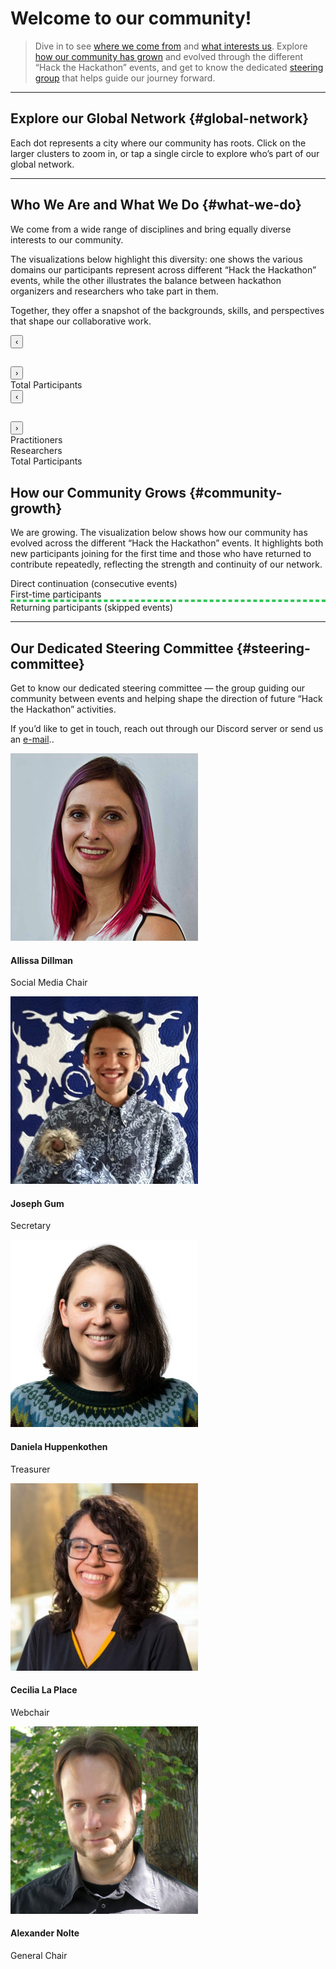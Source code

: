 <!--
.. title: Community
.. slug: community
.. hide_title: false
.. date: 2024-11-21 19:32:05 UTC
.. tags: 
.. category: 
.. link: 
.. description: 
.. type: text
.. extra_head: <link rel="stylesheet" href="https://unpkg.com/leaflet/dist/leaflet.css" /><link rel="stylesheet" href="https://unpkg.com/leaflet.markercluster/dist/MarkerCluster.css" /><link rel="stylesheet" href="https://unpkg.com/leaflet.markercluster/dist/MarkerCluster.Default.css" /><script src="https://unpkg.com/leaflet/dist/leaflet.js"></script><script src="https://unpkg.com/leaflet.markercluster/dist/leaflet.markercluster.js"></script><script src="/js/locations.js"></script><script src="/js/renderMap.js"></script><style>#map {width: 100%; height: 60vh; max-height: 800px; min-height: 300px;}</style></script><script src="/map-js/locations.js"></script><script src="/map-js/renderMap.js"></script><script src="https://cdnjs.cloudflare.com/ajax/libs/Chart.js/3.9.1/chart.min.js"></script><link href="../style/visualization.css" rel="stylesheet" type="text/css"><script src="https://cdnjs.cloudflare.com/ajax/libs/d3/7.8.5/d3.min.js"></script><script src="https://unpkg.com/d3-sankey@0.12.3/dist/d3-sankey.min.js"></script>
-->

# Welcome to our community!

> Dive in to see [where we come from](#global-network) and [what interests us](#what-we-do). Explore [how our community has grown](#community-growth) and evolved through the different “Hack the Hackathon” events, and get to know the dedicated [steering group](#steering-committee) that helps guide our journey forward.

---

## Explore our Global Network {#global-network}

Each dot represents a city where our community has roots. Click on the larger clusters to zoom in, or tap a single circle to explore who’s part of our global network.

<div id="map" class="main-card"></div><script>renderMap();</script>

---

## Who We Are and What We Do {#what-we-do}

We come from a wide range of disciplines and bring equally diverse interests to our community.

The visualizations below highlight this diversity: one shows the various domains our participants represent across different “Hack the Hackathon” events, while the other illustrates the balance between hackathon organizers and researchers who take part in them.

Together, they offer a snapshot of the backgrounds, skills, and perspectives that shape our collaborative work.

<section class="py-5 bg-light">
    <div class="row text-center">
        <div class="col-md-6">
            <div id="error" class="error" style="display: none;"></div>
            <div id="timeline_ra" class="timeline"></div>
            <div class="main-card">
                <div class="nav-header">
                    <button id="prevBtn_ra" class="nav-btn">‹</button>
                    <h2 id="eventTitle_ra" class="event-title"></h2>
                    <button id="nextBtn_ra" class="nav-btn">›</button>
                </div>
                <div class="content-grid">
                    <div class="chart-container">
                        <canvas id="pieChart_DOMAIN"></canvas>
                    </div>
                    <div class="stats domains row">
                        <div class="col-md-5 stat-card total">
                            <div class="stat-label">Total Participants</div>
                            <div id="totalValueDomain" class="stat-value"></div>
                        </div>
                    </div>
                </div>
            </div>
        </div>
        <div class="col-md-6">
            <div id="error" class="error" style="display: none;"></div>
            <div id="timeline_or" class="timeline"></div>
            <div class="main-card">
                <div class="nav-header">
                    <button id="prevBtn_or" class="nav-btn">‹</button>
                    <h2 id="eventTitle_or" class="event-title"></h2>
                    <button id="nextBtn_or" class="nav-btn">›</button>
                </div>
                <div class="content-grid">
                    <div class="chart-container">
                        <canvas id="pieChart_RO"></canvas>
                    </div>
                    <div class="stats ro">
                        <div class="stat-card practitioners">
                            <div class="stat-label">Practitioners</div>
                            <div id="practitionerPercent" class="stat-percent"></div>
                        </div>
                        <div class="stat-card researchers">
                            <div class="stat-label">Researchers</div>
                            <div id="researcherPercent" class="stat-percent"></div>
                        </div>
                        <div class="stat-card total">
                            <div class="stat-label">Total Participants</div>
                            <div id="totalValue" class="stat-value"></div>
                        </div>
                    </div>
                </div>
            </div>
        </div>
    </div>
</section>


## How our Community Grows {#community-growth}

We are growing. The visualization below shows how our community has evolved across the different “Hack the Hackathon” events. It highlights both new participants joining for the first time and those who have returned to contribute repeatedly, reflecting the strength and continuity of our network.

<section class="py-5 bg-light">
    <div class="container">
        <div id="error_sankey" class="error" style="display: none;"></div>
        <div class="chart-container-sankey">
            <div id="sankey"></div>
            <div class="legend">
                <div class="legend-item">
                    <div class="legend-color" style="background: #4a90e2;"></div>
                    <span>Direct continuation (consecutive events)</span>
                </div>
                <div class="legend-item">
                    <div class="legend-color" style="background: #9b59b6;"></div>
                    <span>First-time participants</span>
                </div>
                <div class="legend-item">
                    <div class="legend-color" style="background: #34c759; border: 2px dashed #34c759; background: transparent;"></div>
                    <span>Returning participants (skipped events)</span>
                </div>
            </div>
        </div>
    </div>
    <div class="tooltip" id="tooltip"></div>
</section>

---

## Our Dedicated Steering Committee {#steering-committee}

Get to know our dedicated steering committee — the group guiding our community between events and helping shape the direction of future “Hack the Hackathon” activities.

If you’d like to get in touch, reach out through our Discord server or send us an <a href="#" class="obfuscated-email" target="_blank" alt="EMail">e-mail</a>..


<section>
    <div class="container steeringcommittee">
        <div class="row text-center">
            <!-- Allissa -->
            <div class="col-md-4">
                <div class="card">
                    <img src="/images/steeringcommittee/allissa.png" class="portrait" alt="Allissa Dillman">
                    <div class="card-body">
                        <h4 class="card-title">Allissa Dillman</h4>
                        <p class="card-text">Social Media Chair</p>
                        <a href="https://www.linkedin.com/in/allissa-dillman/" target="_blank"><i class="fab fa-linkedin"></i></a>
                    </div>
                </div>
            </div>
            <!-- Joseph -->
            <div class="col-md-4">
                <div class="card">
                    <img src="/images/steeringcommittee/joseph.jpg" class="portrait" alt="Joseph Gum">
                    <div class="card-body">
                        <h4 class="card-title">Joseph Gum</h4>
                        <p class="card-text">Secretary</p>
                        <a href="https://www.linkedin.com/in/josephigum/" target="_blank"><i class="fab fa-linkedin"></i></a>
                    </div>
                </div>
            </div>
            <!-- Daniela -->
            <div class="col-md-4">
                <div class="card">
                    <img src="/images/steeringcommittee/daniela.jpg" class="portrait" alt="Daniela Huppenkothen">
                    <div class="card-body">
                        <h4 class="card-title">Daniela Huppenkothen</h4>
                        <p class="card-text">Treasurer</p>
                        <a href="https://www.linkedin.com/in/daniela-h-0b44a97b/" target="_blank"><i class="fab fa-linkedin"></i></a>
                        <a href="https://huppenkothen.org/" target="_blank"><i class="fas fa-globe"></i></a>
                    </div>
                </div>
            </div>
        <div class="row text-center">
        </div>
            <!-- Cecilia -->
            <div class="col-md-4">
                <div class="card">
                    <img src="/images/steeringcommittee/cecilia.jpg" class="portrait" alt="Cecilia La Place">
                    <div class="card-body">
                        <h4 class="card-title">Cecilia La Place</h4>
                        <p class="card-text">Webchair</p>
                        <a href="https://www.linkedin.com/in/cecilia-la-place/" target="_blank"><i class="fab fa-linkedin"></i></a>
                    </div>
                </div>
            </div>
            <!-- Alex -->
            <div class="col-md-4">
                <div class="card">
                    <img src="/images/steeringcommittee/alex.jpg" class="portrait" alt="Alexander Nolte">
                    <div class="card-body">
                        <h4 class="card-title">Alexander Nolte</h4>
                        <p class="card-text">General Chair</p>
                        <a href="https://www.linkedin.com/in/alexandernolte/" target="_blank"><i class="fab fa-linkedin"></i></a>
                        <a href="https://alexandernolte.github.io/" target="_blank"><i class="fas fa-globe"></i></a>
                    </div>
                </div>
            </div>
        </div>
    </div>
</section>



<script> <!-- SCRIPT FOR DOMAINS -->
    const CSV_PATH_RA = '/docs/domains.csv';  
    // Generate colors for each category
    const colors = ['#3b82f6', '#8b5cf6', '#ef4444', '#10b981', '#f59e0b', '#ec4899', '#6366f1', '#84cc16'];
    
    // Function to create muted versions of colors
    function getMutedColor(hexColor, opacity = 0.2) {
        // Convert hex to RGB
        const r = parseInt(hexColor.slice(1, 3), 16);
        const g = parseInt(hexColor.slice(3, 5), 16);
        const b = parseInt(hexColor.slice(5, 7), 16);
        
        // Return as rgba with reduced opacity for muted effect
        return `rgba(${r}, ${g}, ${b}, ${opacity})`;
    }

    let eventsData_domains = [];
    let currentIndex_domains = 0;
    let chart_domains = null;

    function parseCSV_domains(csvText) {
        const lines = csvText.trim().split('\n');
        
        // Function to parse a CSV line properly handling quoted fields
        function parseCSVLine(line) {
            const result = [];
            let current = '';
            let inQuotes = false;
            
            for (let i = 0; i < line.length; i++) {
                const char = line[i];
                
                if (char === '"') {
                    inQuotes = !inQuotes;
                } else if (char === ',' && !inQuotes) {
                    result.push(current.trim());
                    current = '';
                } else {
                    current += char;
                }
            }
            
            result.push(current.trim());
            return result;
        }
        
        const headers = parseCSVLine(lines[0]);
        const eventColumns = headers.slice(1);
        
        // Get all categories from the first column
        const categories = [];
        for (let i = 1; i < lines.length; i++) {
            const values = parseCSVLine(lines[i]);
            const category = values[0];
            if (!categories.includes(category)) {
                categories.push(category);
            }
        }
        
        const data = [];
        eventColumns.forEach(eventName => {
            const eventEntry = { name: eventName, categories: {}, total: 0 };
            
            // Initialize all categories to 0
            categories.forEach(category => {
                eventEntry.categories[category] = 0;
            });
            
            data.push(eventEntry);
        });
        
        // Fill in the data
        for (let i = 1; i < lines.length; i++) {
            const values = parseCSVLine(lines[i]);
            const category = values[0];
            
            eventColumns.forEach((eventName, index) => {
                const value = parseInt(values[index + 1]) || 0;
                const eventEntry = data.find(e => e.name === eventName);
                eventEntry.categories[category] = value;
            });
        }
        
        // Calculate totals
        data.forEach(eventEntry => {
            eventEntry.total = Object.values(eventEntry.categories).reduce((sum, val) => sum + val, 0);
        });
        
        return { events: data, categories: categories };
    }

    function showError_domains(message) {
        const errorDiv = document.getElementById('error');
        errorDiv.textContent = message;
        errorDiv.style.display = 'block';
    }

    function hideError_domains() {
        document.getElementById('error').style.display = 'none';
    }

    function createTimeline_domains() {
        const timeline = document.getElementById('timeline_ra');
        timeline.innerHTML = '';
        
        eventsData_domains.events.forEach((event, index) => {
            const dot = document.createElement('button');
            dot.className = 'timeline-dot';
            if (index === currentIndex_domains) dot.classList.add('active');
            dot.onclick = () => goToEvent_domains(index);
            dot.setAttribute('aria-label', `Go to ${event.name} OP`);
            timeline.appendChild(dot);
            
            if (index < eventsData_domains.events.length - 1) {
                const line = document.createElement('div');
                line.className = 'timeline-line';
                timeline.appendChild(line);
            }
        });
    }

    function updateChart_domains() {
        const event = eventsData_domains.events[currentIndex_domains];
        
        if (chart_domains) {
            chart_domains.destroy();
        }
        
        const ctx = document.getElementById('pieChart_DOMAIN').getContext('2d');
        
        chart_domains = new Chart(ctx, {
            type: 'pie',
            data: {
                labels: eventsData_domains.categories,
                datasets: [{
                    data: eventsData_domains.categories.map(category => event.categories[category]),
                    backgroundColor: colors.slice(0, eventsData_domains.categories.length),
                    borderWidth: 0
                }]
            },
            options: {
                responsive: true,
                maintainAspectRatio: false,
                plugins: {
                    legend: {
                        display: false
                    },
                    tooltip: {
                        callbacks: {
                            label: function(context) {
                                const label = context.label || '';
                                const value = context.parsed;
                                const total = context.dataset.data.reduce((a, b) => a + b, 0);
                                const percentage = ((value / total) * 100).toFixed(1);
                                return `${label}: ${value} (${percentage}%)`;
                            }
                        }
                    }
                }
            }
        });
    }

    function updateStats_domains() {
        const event = eventsData_domains.events[currentIndex_domains];
        
        document.getElementById('eventTitle_ra').textContent = event.name;
        
        // Get the stats container for domains
        const statsContainer = document.querySelector('.stats.domains');
        
        // Clear existing category stat cards (keep total)
        const existingCategoryCards = statsContainer.querySelectorAll('.stat-card:not(.total)');
        existingCategoryCards.forEach(card => card.remove());
        
        // Create stat cards dynamically for each category
        const categories = eventsData_domains.categories;
        const totalCard = statsContainer.querySelector('.stat-card.total');
        
        categories.forEach((category, index) => {
            const value = event.categories[category];
            const percentage = event.total > 0 ? ((value / event.total) * 100).toFixed(1) : 0;
            
            // Skip categories with zero values
            if (value === 0) {
                return;
            }
            
            // Create stat card
            const statCard = document.createElement('div');
            statCard.className = `col-md-5 stat-card category-${index}`;
            
            // Get the corresponding muted color from the chart color palette
            const originalColor = colors[index % colors.length];
            const mutedBackgroundColor = getMutedColor(originalColor, 0.15);
            const borderColor = getMutedColor(originalColor, 0.5);
            
            statCard.style.backgroundColor = mutedBackgroundColor;
            statCard.style.border = `2px solid ${borderColor}`;
            statCard.style.color = originalColor; // Use original color for text for good contrast
            
            statCard.innerHTML = `
                <div class="stat-label">${category}</div>
                <div class="stat-percent">${percentage}%</div>
            `;
            
            // Insert before the total card
            statsContainer.insertBefore(statCard, totalCard);
        });
        
        // Update total
        document.getElementById('totalValueDomain').textContent = event.total;
        
        document.getElementById('prevBtn_ra').disabled = currentIndex_domains === 0;
        document.getElementById('nextBtn_ra').disabled = currentIndex_domains === eventsData_domains.events.length - 1;
    }

    function updateDisplay_domains() {
        createTimeline_domains();
        updateChart_domains();
        updateStats_domains();
    }

    function goToEvent_domains(index) {
        currentIndex_domains = index;
        updateDisplay_domains();
    }

    function nextEvent_domains() {
        if (currentIndex_domains < eventsData_domains.events.length - 1) {
            currentIndex_domains++;
            updateDisplay_domains();
        }
    }

    function prevEvent_domains() {
        if (currentIndex_domains > 0) {
            currentIndex_domains--;
            updateDisplay_domains();
        }
    }

    document.getElementById('nextBtn_ra').onclick = nextEvent_domains;
    document.getElementById('prevBtn_ra').onclick = prevEvent_domains;

    // Load data from CSV
    fetch(CSV_PATH_RA)
        .then(response => {
            if (!response.ok) {
                throw new Error(`Could not load CSV file from ${CSV_PATH_RA}. Make sure the file exists and the path is correct.`);
            }
            return response.text();
        })
        .then(csvText => {
            hideError_domains();
            eventsData_domains = parseCSV_domains(csvText);
            if (eventsData_domains.events.length === 0) {
                throw new Error('No data found in CSV file');
            }
            updateDisplay_domains();
        })
        .catch(error => {
            showError_domains(error.message);
            console.error('Error loading data:', error);
        });
</script>

<script> <!-- SCRIPT FOR RESEARCHER V ORGANIZER -->
    const CSV_PATH_OR = '/docs/practitioner_v_researchers.csv';  // Adjust this path for your Nikola setup
    
    // Function to create muted versions of colors
    function getMutedColor_OR(hexColor, opacity = 0.2) {
        // Convert hex to RGB
        const r = parseInt(hexColor.slice(1, 3), 16);
        const g = parseInt(hexColor.slice(3, 5), 16);
        const b = parseInt(hexColor.slice(5, 7), 16);
        
        // Return as rgba with reduced opacity for muted effect
        return `rgba(${r}, ${g}, ${b}, ${opacity})`;
    }

    let eventsData_practitioner_organizer = [];
    let currentIndex_practitioner_organizer = 0;
    let chart_practitioner_organizer = null;

    function parseCSV_practitioner_organizer(csvText) {
        const lines = csvText.trim().split('\n');
        const headers = lines[0].split(',').map(h => h.trim());
        const eventColumns = headers.slice(1);
        
        const data = [];
        for (let i = 1; i < lines.length; i++) {
            const values = lines[i].split(',').map(v => v.trim());
            const position = values[0];
            
            eventColumns.forEach((eventName, index) => {
                const value = parseInt(values[index + 1]) || 0;
                
                let eventEntry = data.find(e => e.name === eventName);
                if (!eventEntry) {
                    eventEntry = { name: eventName, practitioners: 0, researchers: 0, total: 0 };
                    data.push(eventEntry);
                }
                
                if (position.toLowerCase().includes('practitioner')) {
                    eventEntry.practitioners = value;
                } else if (position.toLowerCase().includes('researcher')) {
                    eventEntry.researchers = value;
                }
                eventEntry.total = eventEntry.practitioners + eventEntry.researchers;
            });
        }
        
        return data;
    }

    function showError_practitioner_organizer(message) {
        const errorDiv = document.getElementById('error');
        errorDiv.textContent = message;
        errorDiv.style.display = 'block';
    }

    function hideError_practitioner_organizer() {
        document.getElementById('error').style.display = 'none';
    }

    function createTimeline_practitioner_organizer() {
        const timeline = document.getElementById('timeline_or');
        timeline.innerHTML = '';
        
        eventsData_practitioner_organizer.forEach((event, index) => {
            const dot = document.createElement('button');
            dot.className = 'timeline-dot';
            if (index === currentIndex_practitioner_organizer) dot.classList.add('active');
            dot.onclick = () => goToEvent_practitioner_organizer(index);
            dot.setAttribute('aria-label', `Go to ${event.name} OP`);
            timeline.appendChild(dot);
            
            if (index < eventsData_practitioner_organizer.length - 1) {
                const line = document.createElement('div');
                line.className = 'timeline-line';
                timeline.appendChild(line);
            }
        });
    }

    function updateChart_practitioner_organizer() {
        const event = eventsData_practitioner_organizer[currentIndex_practitioner_organizer];
        
        if (chart_practitioner_organizer) {
            chart_practitioner_organizer.destroy();
        }
        
        const ctx = document.getElementById('pieChart_RO').getContext('2d');
        chart_practitioner_organizer = new Chart(ctx, {
            type: 'pie',
            data: {
                labels: ['Practitioners', 'Researchers'],
                datasets: [{
                    data: [event.practitioners, event.researchers],
                    backgroundColor: ['#3b82f6', '#8b5cf6'],
                    borderWidth: 0
                }]
            },
            options: {
                responsive: true,
                maintainAspectRatio: false,
                plugins: {
                    legend: {
                        display: false
                    },
                    tooltip: {
                        callbacks: {
                            label: function(context) {
                                const label = context.label || '';
                                const value = context.parsed;
                                const total = context.dataset.data.reduce((a, b) => a + b, 0);
                                const percentage = ((value / total) * 100).toFixed(1);
                                return `${label}: ${value} (${percentage}%)`;
                            }
                        }
                    }
                }
            }
        });
    }

    function updateStats_practitioner_organizer() {
        const event = eventsData_practitioner_organizer[currentIndex_practitioner_organizer];
        
        document.getElementById('eventTitle_or').textContent = event.name;
        
        // Apply muted colors to practitioner card
        const practitionerCard = document.querySelector('.stat-card.practitioners');
        const practitionerColor = '#3b82f6'; // Blue
        practitionerCard.style.backgroundColor = getMutedColor_OR(practitionerColor, 0.15);
        practitionerCard.style.border = `2px solid ${getMutedColor_OR(practitionerColor, 0.5)}`;
        practitionerCard.style.color = practitionerColor;
        
        // Apply muted colors to researcher card
        const researcherCard = document.querySelector('.stat-card.researchers');
        const researcherColor = '#8b5cf6'; // Purple
        researcherCard.style.backgroundColor = getMutedColor_OR(researcherColor, 0.15);
        researcherCard.style.border = `2px solid ${getMutedColor_OR(researcherColor, 0.5)}`;
        researcherCard.style.color = researcherColor;
        
        document.getElementById('practitionerPercent').textContent = 
            `${((event.practitioners / event.total) * 100).toFixed(1)}%`;
        
        document.getElementById('researcherPercent').textContent = 
            `${((event.researchers / event.total) * 100).toFixed(1)}%`;
        
        document.getElementById('totalValue').textContent = event.total;
        
        document.getElementById('prevBtn_or').disabled = currentIndex_practitioner_organizer === 0;
        document.getElementById('nextBtn_or').disabled = currentIndex_practitioner_organizer === eventsData_practitioner_organizer.length - 1;
    }

    function updateDisplay_practitioner_organizer() {
        createTimeline_practitioner_organizer();
        updateChart_practitioner_organizer();
        updateStats_practitioner_organizer();
    }

    function goToEvent_practitioner_organizer(index) {
        currentIndex_practitioner_organizer = index;
        updateDisplay_practitioner_organizer();
    }

    function nextEvent_practitioner_organizer() {
        if (currentIndex_practitioner_organizer < eventsData_practitioner_organizer.length - 1) {
            currentIndex_practitioner_organizer++;
            updateDisplay_practitioner_organizer();
        }
    }

    function prevEvent_practitioner_organizer() {
        if (currentIndex_practitioner_organizer > 0) {
            currentIndex_practitioner_organizer--;
            updateDisplay_practitioner_organizer();
        }
    }

    document.getElementById('nextBtn_or').onclick = nextEvent_practitioner_organizer;
    document.getElementById('prevBtn_or').onclick = prevEvent_practitioner_organizer;

    // Load data from CSV
    fetch(CSV_PATH_OR)
        .then(response => {
            if (!response.ok) {
                throw new Error(`Could not load CSV file from ${CSV_PATH_OR}. Make sure the file exists and the path is correct.`);
            }
            return response.text();
        })
        .then(csvText => {
            hideError_practitioner_organizer();
            eventsData_practitioner_organizer = parseCSV_practitioner_organizer(csvText);
            if (eventsData_practitioner_organizer.length === 0) {
                throw new Error('No data found in CSV file');
            }
            updateDisplay_practitioner_organizer();
        })
        .catch(error => {
            showError_practitioner_organizer(error.message);
            console.error('Error loading data:', error);
        });
</script>

<script> <!-- SCRIPT FOR CONTINUED PARTICIPATION -->
    // CONFIGURATION: Change this path to where your CSV file is located
    const CSV_PATH = '/docs/continued_participation.csv';

    function parseParticipantCSV(csvText) {
        const lines = csvText.trim().split('\n');
        const headers = lines[0].split(',').map(h => h.trim());
        
        const participants = [];
        for (let i = 1; i < lines.length; i++) {
            const values = lines[i].split(',').map(v => v.trim().toLowerCase());
            const attendance = {};
            headers.forEach((event, index) => {
                attendance[event] = values[index] === 'yes';
            });
            participants.push(attendance);
        }
        
        return { headers, participants };
    }

    function calculateRetentionStats(headers, participants) {
        const stats = {};
        
        headers.forEach(event => {
            const attended = participants.filter(p => p[event]).length;
            stats[event] = {
                total: attended,
                percentage: (attended / participants.length * 100).toFixed(1)
            };
        });
        
        return stats;
    }

    function createSankeyData(headers, participants) {
        const nodes = [];
        const links = [];
        let nodeId = 0;
        
        // Create event nodes
        headers.forEach((event, index) => {
            nodes.push({ 
                name: event,
                id: nodeId++,
                type: 'event',
                color: '#4a90e2',
                eventIndex: index
            });
        });
        
        // Add single newcomer source node
        nodes.push({
            name: `Newcomers`,
            id: nodeId++,
            type: 'newcomers',
            color: '#9b59b6'
        });
        
        // Calculate participant flows
        for (let i = 0; i < headers.length; i++) {
            const currentEvent = headers[i];
            const currentEventNode = nodes.find(n => n.name === currentEvent && n.type === 'event');
            
            if (i === 0) {
                // First event: all participants are newcomers
                const currentAttendees = participants.filter(p => p[currentEvent]);
                const newcomerNode = nodes.find(n => n.type === 'newcomers');
                links.push({
                    source: newcomerNode.id,
                    target: currentEventNode.id,
                    value: currentAttendees.length,
                    type: 'newcomers'
                });
            } else {
                // For subsequent events, track where each participant came from
                const currentEventParticipants = participants.filter(p => p[currentEvent]);
                
                // Group participants by their most recent previous event attendance
                const participantFlows = new Map();
                
                currentEventParticipants.forEach(participant => {
                    // Find the most recent event this participant attended before current event
                    let mostRecentEventIndex = -1;
                    for (let j = i - 1; j >= 0; j--) {
                        if (participant[headers[j]]) {
                            mostRecentEventIndex = j;
                            break;
                        }
                    }
                    
                    const flowKey = mostRecentEventIndex >= 0 ? `event_${mostRecentEventIndex}` : 'newcomer';
                    participantFlows.set(flowKey, (participantFlows.get(flowKey) || 0) + 1);
                });
                
                // Create flows based on participant sources
                participantFlows.forEach((count, flowKey) => {
                    if (flowKey === 'newcomer') {
                        // True newcomer flow from single newcomer node
                        const newcomerNode = nodes.find(n => n.type === 'newcomers');
                        links.push({
                            source: newcomerNode.id,
                            target: currentEventNode.id,
                            value: count,
                            type: 'newcomers'
                        });
                    } else {
                        // Returning participant flow from their most recent event
                        const sourceEventIndex = parseInt(flowKey.split('_')[1]);
                        const sourceEventNode = nodes.find(n => n.type === 'event' && n.eventIndex === sourceEventIndex);
                        
                        const isDirectContinuation = sourceEventIndex === i - 1;
                        const gapSize = i - sourceEventIndex - 1;
                        
                        links.push({
                            source: sourceEventNode.id,
                            target: currentEventNode.id,
                            value: count,
                            type: isDirectContinuation ? 'direct_continuation' : 'returning_jump',
                            gap: gapSize,
                            sourceEventName: headers[sourceEventIndex],
                            targetEventName: headers[i]
                        });
                    }
                });
                
                // Calculate retention rate from immediate previous event for display
                const previousEvent = headers[i - 1];
                const previousEventNode = nodes.find(n => n.name === previousEvent && n.type === 'event');
                const previousAttendees = participants.filter(p => p[previousEvent]);
                const directContinuing = participants.filter(p => p[previousEvent] && p[currentEvent]).length;
                
                if (previousAttendees.length > 0 && directContinuing > 0) {
                    const retentionRate = Math.round((directContinuing / previousAttendees.length) * 100);
                    
                    // Find the direct continuation link and add retention rate
                    const directLink = links.find(l => 
                        l.source === previousEventNode.id && 
                        l.target === currentEventNode.id && 
                        l.type === 'direct_continuation'
                    );
                    if (directLink) {
                        directLink.retentionRate = retentionRate;
                    }
                }
            }
        }
        
        return { nodes, links };
    }

    function drawSankey(data) {
        // Alphanumeric sort function for node names (reversed order)
        function alphanumericSortReverse(a, b) {
            // Extract the name for comparison
            const nameA = a.name || '';
            const nameB = b.name || '';
            
            // Split into segments of letters and numbers
            const segmentA = nameA.match(/(\d+|\D+)/g) || [];
            const segmentB = nameB.match(/(\d+|\D+)/g) || [];
            
            const maxLength = Math.max(segmentA.length, segmentB.length);
            
            for (let i = 0; i < maxLength; i++) {
                const partA = segmentA[i] || '';
                const partB = segmentB[i] || '';
                
                // Check if both parts are numeric
                const numA = parseInt(partA, 10);
                const numB = parseInt(partB, 10);
                
                if (!isNaN(numA) && !isNaN(numB)) {
                    // Both are numbers - compare numerically (reversed)
                    if (numA !== numB) {
                        return -(numB - numA); // Reversed order
                    }
                } else {
                    // At least one is text - compare as strings (reversed)
                    const comparison = partB.localeCompare(partA, undefined, { 
                        numeric: true, 
                        sensitivity: 'base' 
                    });
                    if (comparison !== 0) {
                        return -comparison;
                    }
                }
            }
            
            return 0;
        }
        
        const container = document.getElementById('sankey');
        
        // If container still has no dimensions, set them explicitly
        if (container.clientWidth === 0) {
            container.style.width = '100%';
            container.style.height = '500px';
        }
        
        // Ensure container has proper dimensions
        const width = container.clientWidth; // Increased minimum width
        const height = container.clientHeight; // Increased minimum height
        
        // Clear previous
        d3.select('#sankey').selectAll('*').remove();
        
        const svg = d3.select('#sankey')
            .append('svg')
            .attr('width', width)
            .attr('height', height);
        
        // Validate that we have valid dimensions before proceeding
        if (width <= 80 || height <= 40) {
            console.error('Container dimensions too small for Sankey diagram');
            return;
        }
        
        const sankey = d3.sankey()
            .nodeWidth(20)
            .nodePadding(30)
            .extent([[50, 30], [width - 50, height - 50]])
            .nodeSort(null); // Disable automatic sorting since we sort manually
        
        // Validate data before processing
        if (!data.nodes || !data.links || data.nodes.length === 0) {
            console.error('Invalid or empty Sankey data');
            return;
        }
        
        // Manually sort nodes before passing to Sankey (reverse alphanumeric order)
        const sortedNodes = data.nodes.map(d => Object.assign({}, d)).sort(alphanumericSortReverse);
        
        const { nodes, links } = sankey({
            nodes: sortedNodes,
            links: data.links.map(d => Object.assign({}, d))
        });

        // Manually adjust outgoing flow positions: direct continuation first, then returning jumps
        nodes.forEach(node => {
            // Only adjust outgoing flows (sourceLinks)
            const outgoingLinks = node.sourceLinks || [];
            
            // Sort outgoing links: direct_continuation first, then newcomers, then returning_jump last
            const sortedOutgoingLinks = outgoingLinks.sort((a, b) => {
                const priorityOrder = { 'direct_continuation': 0, 'newcomers': 1, 'returning_jump': 2 };
                return (priorityOrder[a.type] || 3) - (priorityOrder[b.type] || 3);
            });
            
            // Recalculate outgoing flow positions
            let currentY = node.y0;
            sortedOutgoingLinks.forEach(link => {
                link.sy0 = currentY;
                link.sy1 = currentY + link.width;
                currentY += link.width;
                
                // Update the vertical position of the flow
                link.y0 = (link.sy0 + link.sy1) / 2;
            });
        });

        const tooltip = d3.select('#tooltip');
        
        // Define colors for different flow types
        const colors = {
            direct_continuation: '#4a90e2',
            returning_jump: '#34c759',
            newcomers: '#9b59b6',
            event: '#2c5aa0'
        };
        
        // Draw links with custom styling
        svg.append('g')
            .selectAll('path')
            .data(links)
            .enter()
            .append('path')
            .attr('class', 'link')
            .attr('d', d3.sankeyLinkHorizontal())
            .attr('stroke', d => {
                if (d.type === 'newcomers') return colors.newcomers;
                if (d.type === 'returning_jump') return colors.returning_jump;
                if (d.type === 'direct_continuation') return colors.direct_continuation;
                return colors.direct_continuation;
            })
            .attr('stroke-width', d => Math.max(2, d.width))
            .attr('fill', 'none')
            .attr('opacity', d => {
                if (d.type === 'returning_jump') return 0.7; // More visible for jumps
                return 0.6;
            })
            .attr('stroke-dasharray', d => {
                if (d.type === 'returning_jump') {
                    // Longer dashes for bigger jumps
                    const dashLength = Math.min(10, 5 + d.gap * 2);
                    return `${dashLength},${dashLength}`;
                }
                return 'none';
            })
            .on('mouseover', function(event, d) {
                const sourceNode = d.source.name;
                const targetNode = d.target.name;
                let tooltipText = `<strong>${sourceNode}</strong> → <strong>${targetNode}</strong><br/>${d.value} participant${d.value !== 1 ? 's' : ''}`;
                
                if (d.retentionRate) {
                    tooltipText += `<br/>Direct retention rate: ${d.retentionRate}%`;
                }
                if (d.type === 'returning_jump') {
                    const skippedEvents = d.gap;
                    if (skippedEvents === 1) {
                        tooltipText += `<br/>Skipped 1 event`;
                    } else if (skippedEvents > 1) {
                        tooltipText += `<br/>Skipped ${skippedEvents} events`;
                    }
                }
                if (d.type === 'newcomers') {
                    tooltipText += `<br/>First-time participants`;
                }
                
                tooltip.style('opacity', 1).html(tooltipText);
            })
            .on('mousemove', function(event) {
                tooltip.style('left', (event.pageX + 20) + 'px')
                    .style('top', (event.pageY - 20) + 'px');
            })
            .on('mouseout', function() {
                tooltip.style('opacity', 0);
            });
        
        // Draw nodes
        const node = svg.append('g')
            .selectAll('g')
            .data(nodes)
            .enter()
            .append('g')
            .attr('class', 'node');
        
        node.append('rect')
            .attr('x', d => d.x0)
            .attr('y', d => d.y0)
            .attr('height', d => d.y1 - d.y0)
            .attr('width', d => d.x1 - d.x0)
            .attr('fill', d => {
                if (d.type === 'newcomers') return colors.newcomers;
                if (d.type === 'event') return colors.event;
                return d.color;
            })
            .attr('rx', 3)
            .on('mouseover', function(event, d) {
                const inflow = d.targetLinks.reduce((sum, l) => sum + l.value, 0);
                const outflow = d.sourceLinks.reduce((sum, l) => sum + l.value, 0);
                let tooltipText = `<strong>${d.name}</strong><br/>Participants: ${Math.max(inflow, outflow)}`;
                if (d.type === 'newcomers') {
                    tooltipText += `<br/>First-time participants only`;
                } else if (d.type === 'event') {
                    tooltipText += `<br/>Total event attendance`;
                }
                tooltip.style('opacity', 1).html(tooltipText);
            })
            .on('mousemove', function(event) {
                tooltip.style('left', (event.pageX + 10) + 'px')
                    .style('top', (event.pageY - 10) + 'px');
            })
            .on('mouseout', function() {
                tooltip.style('opacity', 0);
            });
        
        // Add labels with better positioning
        node.append('text')
            .attr('x', d => {
                if (d.type === 'newcomers') {
                    return d.x1 + 10; // Right of newcomer nodes
                } else {
                    return d.x1 + 10; // Right of event nodes
                }
            })
            .attr('y', d => (d.y1 + d.y0) / 2)
            .attr('dy', '0.35em')
            .attr('text-anchor', 'start') // Always align text to start since all labels are now on the right
            .text(d => d.name)
            .style('fill', '#1e293b')
            .style('font-weight', d => d.type === 'event' ? 'bold' : 'normal')
            .style('font-size', '14px');
        
        // Add retention percentage labels on links
        svg.append('g')
            .selectAll('text')
            .data(links.filter(d => d.retentionRate))
            .enter()
            .append('text')
            .attr('x', d => (d.source.x1 + d.target.x0) / 2)
            .attr('y', d => (d.y0 + d.y1) / 2)
            .attr('dy', '0.35em')
            .attr('text-anchor', 'middle')
            .style('fill', '#1e293b')
            .style('font-weight', 'bold')
            .style('font-size', '12px')
            .style('background', 'white')
            .text(d => `${d.retentionRate}%`);
    }    function showError(message) {
        const errorDiv = document.getElementById('error_sankey');
        errorDiv.textContent = message;
        errorDiv.style.display = 'block';
    }

    function hideError() {
        document.getElementById('error_sankey').style.display = 'none';
    }

    // Load and process data
    fetch(CSV_PATH)
        .then(response => {
            if (!response.ok) {
                throw new Error(`Could not load CSV file from ${CSV_PATH}. Make sure the file exists and the path is correct.`);
            }
            return response.text();
        })
        .then(csvText => {
            hideError();
            const { headers, participants } = parseParticipantCSV(csvText);
            const stats = calculateRetentionStats(headers, participants);
            const sankeyData = createSankeyData(headers, participants);
            
            drawSankey(sankeyData);
            
            // Redraw on resize
            window.addEventListener('resize', () => {
                drawSankey(sankeyData);
            });
        })
        .catch(error => {
            showError(error.message);
            console.error('Error loading data:', error);
        });
</script>
